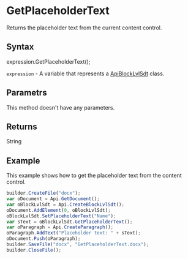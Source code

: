 # GetPlaceholderText

Returns the placeholder text from the current content control.

## Syntax

expression.GetPlaceholderText();

`expression` - A variable that represents a [ApiBlockLvlSdt](../ApiBlockLvlSdt.md) class.

## Parametrs

This method doesn't have any parameters.

## Returns

String

## Example

This example shows how to get the placeholder text from the content control.

```javascript
builder.CreateFile("docx");
var oDocument = Api.GetDocument();
var oBlockLvlSdt = Api.CreateBlockLvlSdt();
oDocument.AddElement(0, oBlockLvlSdt);
oBlockLvlSdt.SetPlaceholderText("Name");
var sText = oBlockLvlSdt.GetPlaceholderText();
var oParagraph = Api.CreateParagraph();
oParagraph.AddText("Placeholder text: " + sText);
oDocument.Push(oParagraph);
builder.SaveFile("docx", "GetPlaceholderText.docx");
builder.CloseFile();
```